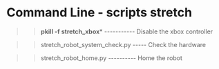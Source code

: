 # Command Line - scripts stretch

 >> **pkill -f stretch_xbox***   ----------- Disable the xbox controller
 
 >> stretch_robot_system_check.py   ----- Check the hardware
 
 >> stretch_robot_home.py      ---------- Home the robot
 